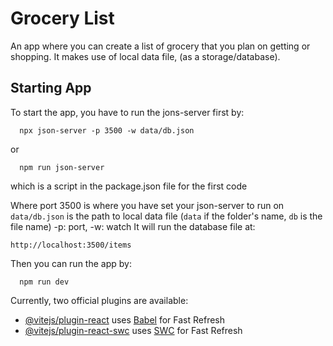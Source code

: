 # Grocery List

An app where you can create a list of grocery that you plan on getting or shopping.
It makes use of local data file, (as a storage/database).

## Starting App

To start the app, you have to run the jons-server first by:

```
  npx json-server -p 3500 -w data/db.json
```

or

```
  npm run json-server
```

which is a script in the package.json file for the first code

Where port 3500 is where you have set your json-server to run on
` data/db.json` is the path to local data file (`data` if the folder's name, `db` is the file name)
-p: port, -w: watch
It will run the database file at:

```
http://localhost:3500/items
```

Then you can run the app by:

```
  npm run dev
```

Currently, two official plugins are available:

- [@vitejs/plugin-react](https://github.com/vitejs/vite-plugin-react/blob/main/packages/plugin-react/README.md) uses [Babel](https://babeljs.io/) for Fast Refresh
- [@vitejs/plugin-react-swc](https://github.com/vitejs/vite-plugin-react-swc) uses [SWC](https://swc.rs/) for Fast Refresh
